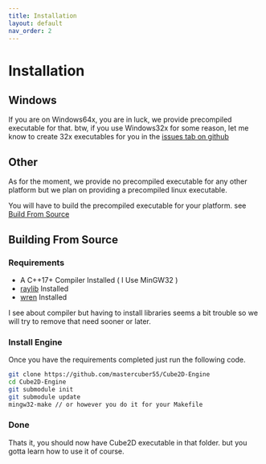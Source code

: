```yaml
---
title: Installation
layout: default
nav_order: 2
---
```


# Installation

## Windows
If you are on Windows64x, you are in luck, we provide precompiled executable for that.
btw, if you use Windows32x for some reason, let me know to create 32x executables for you in the [issues tab on github]

## Other
As for the moment, we provide no precompiled executable for any other platform
but we plan on providing a precompiled linux executable.

You will have to build the precompiled executable for your platform.
see [Build From Source] 

## Building From Source
### Requirements
- A C++17+ Compiler Installed ( I Use MinGW32 )
- [raylib] Installed
- [wren] Installed

I see about compiler but having to install libraries seems a bit trouble so we will try to remove that need sooner or later.

### Install Engine
Once you have the requirements completed just run the following code.
```sh
git clone https://github.com/mastercuber55/Cube2D-Engine
cd Cube2D-Engine
git submodule init
git submodule update
mingw32-make // or however you do it for your Makefile
```

### Done

Thats it, you should now have Cube2D executable in that folder.
but you gotta learn how to use it of course.

[issues tab on github]: https://github.com/mastercuber55/Cube2D-Engine/Issues
[Build From Source]: https://just-the-docs.com/docs/navigation-structure/#Build-From-Source
[raylib]: https://raylib.com
[wren]: https://wren.io